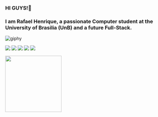 ### HI GUYS!👋

<h3>I am Rafael Henrique, a passionate Computer student at the University of Brasilia (UnB) and a future Full-Stack.</h3>

![giphy](https://github.com/user-attachments/assets/7e94bf05-f1ad-4838-9db3-38f8212aa0ae)


<a href="https://www.youtube.com/channel/UC-4rm2Q43fr5Ek9Jyxi1bFw" target="_blank"><img src="https://img.shields.io/badge/YouTube-FF0000?style=for-the-badge&logo=youtube&logoColor=white" target="_blank"></a>
<a href="https://instagram.com/_rafaelhenrique_11" target="_blank"><img src="https://img.shields.io/badge/-Instagram-%23E4405F?style=for-the-badge&logo=instagram&logoColor=white" target="_blank"></a>
<a href="https://www.twitch.tv/" target="_blank"><img src="https://img.shields.io/badge/Twitch-9146FF?style=for-the-badge&logo=twitch&logoColor=white" target="_blank"></a>
<a href = "mailto:contato@rafael.h.calado"><img src="https://img.shields.io/badge/Gmail-D14836?style=for-the-badge&logo=gmail&logoColor=white" target="_blank"></a>
<a href="https://www.linkedin.com/in/rafael-henrique-7bb52a256/" target="_blank"><img src="https://img.shields.io/badge/-LinkedIn-%230077B5?style=for-the-badge&logo=linkedin&logoColor=white" target="_blank"></a>   
</div>


<div>
<a href="https://github.com/R4fael11">
<img height="180em" src="https://github-readme-stats.vercel.app/api/top-langs/?username=R4fael11&layout=compact&langs_count=7&theme=dracula"/>
</div>

